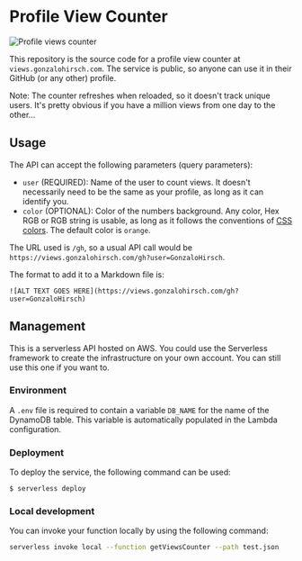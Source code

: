 # Profile View Counter

![Profile views counter](https://views.gonzalohirsch.com/gh?user=ProfileViewsServerlessAPI)

This repository is the source code for a profile view counter at `views.gonzalohirsch.com`. The service is public, so anyone can use it in their GitHub (or any other) profile. 

Note: The counter refreshes when reloaded, so it doesn't track unique users. It's pretty obvious if you have a million views from one day to the other...

## Usage

The API can accept the following parameters (query parameters):
- `user` (REQUIRED): Name of the user to count views. It doesn't necessarily need to be the same as your profile, as long as it can identify you.
- `color` (OPTIONAL): Color of the numbers background. Any color, Hex RGB or RGB string is usable, as long as it follows the conventions of [CSS colors](https://www.w3.org/wiki/CSS/Properties/color/keywords). The default color is `orange`.

The URL used is `/gh`, so a usual API call would be `https://views.gonzalohirsch.com/gh?user=GonzaloHirsch`.

The format to add it to a Markdown file is:
```
![ALT TEXT GOES HERE](https://views.gonzalohirsch.com/gh?user=GonzaloHirsch)
```

## Management

This is a serverless API hosted on AWS. You could use the Serverless framework to create the infrastructure on your own account. You can still use this one if you want to.

### Environment

A `.env` file is required to contain a variable `DB_NAME` for the name of the DynamoDB table. This variable is automatically populated in the Lambda configuration.

### Deployment

To deploy the service, the following command can be used:
```
$ serverless deploy
```

### Local development

You can invoke your function locally by using the following command:

```bash
serverless invoke local --function getViewsCounter --path test.json
```

